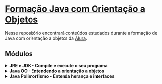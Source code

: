 # [Formação Java com Orientação a Objetos](https://www.alura.com.br/formacao-oracle-mysql)

Nesse repositório encontrará conteúdos estudados durante a formação de Java com orientação a objetos da [Alura](https://www.alura.com.br/).

<h2 align="left">Módulos</h2>
<Sumary>
<details>
<summary>
<strong>JRE e JDK - Compile e execute o seu programa</strong></summary>
<ul><li><em>JVM? JDK? JRE? O que são essas siglas?</em></li>
<li><em>Tipos e variáveis</em></li> 
<li><em>Trabalhando com caracteres</em></li> 
<li><em>Praticando condicionais</em></li>
<li><em>Controlando fluxos com laços</em></li>
</details>

<Sumary>
<details>
<summary>
<strong>Java OO - Entendendo a orientação a objetos</strong></summary>
<ul><li><em>Orientação a objetos: Instância, atributos e referências</em></li>
<li><em>Definindo métodos</em></li> 
<li><em>Composição de objetos</em></li> 
<li><em>Encapsulamento e visibilidade</em></li>
<li><em>Construtores e membros estáticos</em></li>
</details>


<Sumary>
<details>
<summary>
<strong>Java Polimorfismo - Entenda herança e interfaces</strong></summary>
<ul><li><em>Reuse código com classes Herança e Composição</em></li>
<li><em>Implemente interface e métodos abstratas</em></li> 
<li><em>Entenda o que é Polimorfismo</em></li> 
<li><em>Aprenda sobre reescrita e herança de métodos</em></li>
<li><em>Conheça super e protected</em></li>
</details>